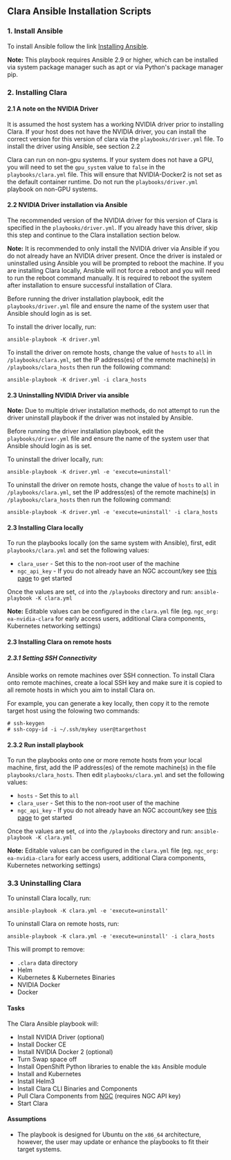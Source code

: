 ## Clara Ansible Installation Scripts

### 1. Install Ansible

To install Ansible follow the link [Installing Ansible](https://docs.ansible.com/ansible/latest/installation_guide/intro_installation.html).

**Note:** This playbook requires Ansible 2.9 or higher, which can be installed via system package manager such as apt or via Python's package manager pip.

### 2. Installing Clara

#### 2.1 A note on the NVIDIA Driver
It is assumed the host system has a working NVIDIA driver prior to installing Clara. If your host does not have the NVIDIA driver, you can install the correct version for this version of clara via the `playbooks/driver.yml` file. To install the driver using Ansible, see section 2.2

Clara can run on non-gpu systems. If your system does not have a GPU, you will need to set the `gpu_system` value to `false` in the `playbooks/clara.yml` file. This will ensure that NVIDIA-Docker2 is not set as the default container runtime. Do not run the `playbooks/driver.yml` playbook on non-GPU systems.


#### 2.2 NVIDIA Driver installation via Ansible

The recommended version of the NVIDIA driver for this version of Clara is specified in the `playbooks/driver.yml`. If you already have this driver, skip this step and continue to the Clara installation section below.

**Note:**  It is recommended to only install the NVIDIA driver via Ansible if you do not already have an NVIDIA driver present. Once the driver is instaled or uninstalled using Ansible you will be prompted to reboot the machine. If you are installing Clara locally, Ansible will not force a reboot and you will need to run the reboot command manually. It is required to reboot the system after installation to ensure successful installation of Clara.

Before running the driver installation playbook, edit the `playbooks/driver.yml` file and ensure the name of the system user that Ansible should login as is set. 

To install the driver locally, run:
```
ansible-playbook -K driver.yml 
```

To install the driver on remote hosts, change the value of `hosts` to `all` in `/playbooks/clara.yml`, set the IP address(es) of the remote machine(s) in `/playbooks/clara_hosts` then run the following command:
```
ansible-playbook -K driver.yml -i clara_hosts
```

#### 2.3 Uninstalling NVIDIA Driver via ansible

**Note:** Due to multiple driver installation methods, do not attempt to run the driver uninstall playbook if the driver was not instaled by Ansible.

Before running the driver installation playbook, edit the `playbooks/driver.yml` file and ensure the name of the system user that Ansible should login as is set. 

To uninstall the driver locally, run:
```
ansible-playbook -K driver.yml -e 'execute=uninstall'
```

To uninstall the driver on remote hosts, change the value of `hosts` to `all` in `/playbooks/clara.yml`, set the IP address(es) of the remote machine(s) in `/playbooks/clara_hosts` then run the following command:
```
ansible-playbook -K driver.yml -e 'execute=uninstall' -i clara_hosts
```


#### 2.3 Installing Clara locally

To run the playbooks locally (on the same system with Ansible), first, edit `playbooks/clara.yml` and set the following values:

- `clara_user` - Set this to the non-root user of the machine
- `ngc_api_key` - If you do not already have an NGC account/key see [this page](https://docs.nvidia.com/ngc/ngc-overview/index.html#registering-activating-ngc-account) to get started

Once the values are set, `cd` into the `/playbooks` directory and run:
`ansible-playbook -K clara.yml`

**Note:** Editable values can be configured in the `clara.yml` file (eg. `ngc_org: ea-nvidia-clara` for early access users, additional Clara components, Kubernetes networking settings)

#### 2.3 Installing Clara on remote hosts

##### 2.3.1 Setting SSH Connectivity

Ansible works on remote machines over SSH connection. To install Clara onto remote machines, create a local SSH key and make sure it is copied to all remote hosts in which you aim to install Clara on.

For example, you can generate a key locally, then copy it to the remote target host using the folowing two commands:
```
# ssh-keygen
# ssh-copy-id -i ~/.ssh/mykey user@targethost
```

#### 2.3.2 Run install playbook
To run the playbooks onto one or more remote hosts from your local machine, first, add the IP address(es) of the remote machine(s) in the file `playbooks/clara_hosts`. Then edit `playbooks/clara.yml` and set the following values:

- `hosts` - Set this to `all`
- `clara_user` - Set this to the non-root user of the machine
- `ngc_api_key` - If you do not already have an NGC account/key see [this page](https://docs.nvidia.com/ngc/ngc-overview/index.html#registering-activating-ngc-account) to get started

Once the values are set, `cd` into the `/playbooks` directory and run:
`ansible-playbook -K clara.yml`

**Note:** Editable values can be configured in the `clara.yml` file (eg. `ngc_org: ea-nvidia-clara` for early access users, additional Clara components, Kubernetes networking settings)

### 3.3 Uninstalling Clara

To uninstall Clara locally, run: 
```
ansible-playbook -K clara.yml -e 'execute=uninstall' 
```

To uninstall Clara on remote hosts, run: 
```
ansible-playbook -K clara.yml -e 'execute=uninstall' -i clara_hosts
```

This will prompt to remove:
- `.clara` data directory
- Helm
- Kubernetes & Kubernetes Binaries
- NVIDIA Docker
- Docker

#### Tasks

The Clara Ansible playbook will:
* Install NVIDIA Driver (optional)
* Install Docker CE
* Install NVIDIA Docker 2 (optional)
* Turn Swap space off
* Install OpenShift Python libraries to enable the `k8s` Ansible module
* Install and Kubernetes
* Install Helm3
* Install Clara CLI Binaries and Components
* Pull Clara Components from [NGC](https://docs.nvidia.com/ngc/ngc-overview/index.html) (requires NGC API key)
* Start Clara

#### Assumptions

* The playbook is designed for Ubuntu on the `x86_64` architecture, however, the user may update or enhance the playbooks to fit their target systems.
